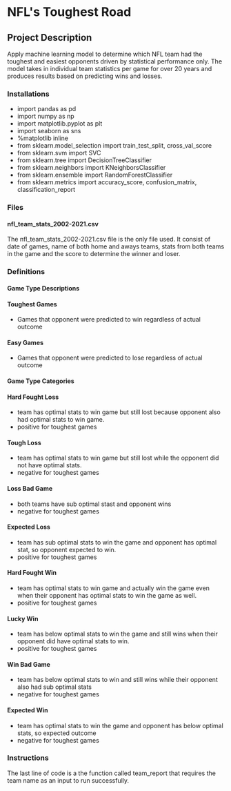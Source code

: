 # NFL's Toughest Road

## Project Description
Apply machine learning model to determine which NFL team had the toughest and easiest opponents driven by statistical performance only. 
The model takes in individual team statistics per game for over 20 years and produces results based on predicting wins and losses.


### Installations
- import pandas as pd
- import numpy as np
- import matplotlib.pyplot as plt
- import seaborn as sns
- %matplotlib inline
- from sklearn.model_selection import train_test_split, cross_val_score
- from sklearn.svm import SVC
- from sklearn.tree import DecisionTreeClassifier
- from sklearn.neighbors import KNeighborsClassifier 
- from sklearn.ensemble import RandomForestClassifier
- from sklearn.metrics import accuracy_score, confusion_matrix, classification_report

### Files
#### nfl_team_stats_2002-2021.csv
The nfl_team_stats_2002-2021.csv file is the only file used. It consist of date of games, name of both home and aways teams, stats from both teams in the game
and the score to determine the winner and loser.

### Definitions
#### Game Type Descriptions

#### Toughest Games
- Games that opponent were predicted to win regardless of actual outcome

#### Easy Games
- Games that opponent were predicted to lose regardless of actual outcome

#### Game Type Categories

#### Hard Fought Loss
- team has optimal stats to win game but still lost because opponent also had optimal stats to win game.
- positive for toughest games

#### Tough Loss
- team has optimal stats to win game but still lost while the opponent did not have optimal stats.
- negative for toughest games

#### Loss Bad Game
- both teams have sub optimal stast and opponent wins
- negative for toughest games

#### Expected Loss
- team has sub optimal stats to win the game and opponent has optimal stat, so opponent expected to win.
- positive for toughest games

#### Hard Fought Win
- team has optimal stats to win game and actually win the game even when their opponent has optimal stats to win the game as well.
- positive for toughest games

#### Lucky Win
- team has below optimal stats to win the game and still wins when their opponent did have optimal stats to win. 
- positive for toughest games

#### Win Bad Game
- team has below optimal stats to win and still wins while their opponent also had sub optimal stats
- negative for toughest games

#### Expected Win
- team has optimal stats to win the game and opponent has below optimal stats, so expected outcome
- negative for toughest games


### Instructions
The last line of code is a the function called team_report that requires the team name as an input to run successfully.
